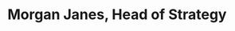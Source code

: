 ---
layout: page
title: Morgan Janes, Head of Strategy
description: Affiliation xyz. Expertise in xxxxxxxxxxx and yyyyyyyyyyyy.
img: /assets/img/morganjanes.jpg
redirect: https://www.linkedin.com/in/morgan-janes-922669101/
importance: 4
category: [Management Partners]
---